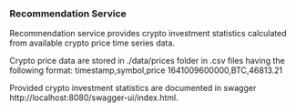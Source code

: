### Recommendation Service

Recommendation service provides crypto investment statistics calculated from available crypto price time series data.

Crypto price data are stored in ./data/prices folder in .csv files having the following format:
timestamp,symbol,price
1641009600000,BTC,46813.21

Provided crypto investment statistics are documented in swagger http://localhost:8080/swagger-ui/index.html.

